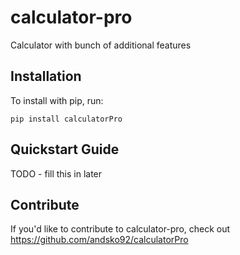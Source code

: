 calculator-pro
======

Calculator with bunch of additional features

Installation
------------

To install with pip, run:

    pip install calculatorPro

Quickstart Guide
----------------

TODO - fill this in later

Contribute
----------

If you'd like to contribute to calculator-pro, check out https://github.com/andsko92/calculatorPro

